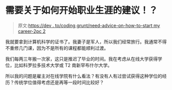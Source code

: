 # 需要关于如何开始职业生涯的建议！？

> 原文:[https://dev . to/coding grunt/need-advice-on-how-to-start my career-2pc 2](https://dev.to/codinggrunt/need-advice-on-how-to-start-my-career-2pc2)

我就要拿到计算机科学的证书了。我妻子是军人，所以我们经常旅行。我通常不得不重修几门课，因为不是所有的课程都能顺利过渡。

我们每两三年搬一次家，这只是推迟了毕业的时间。我在考虑从在线大学获得学位，比如科罗拉多技术大学或 T2 南新罕布什尔大学。

所以我的问题是雇主对在线学院有什么看法？有没有人有过尝试获得这种学位的经历？传统学位值得考虑还是再等一段时间比较好？